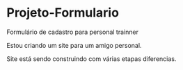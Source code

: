 # Projeto-Formulario
Formulário de cadastro para personal trainner 

Estou criando um site para um amigo personal. 

Site está sendo construindo com várias etapas diferencias. 

